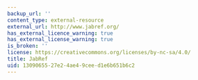 ```yaml
---
backup_url: ''
content_type: external-resource
external_url: http://www.jabref.org/
has_external_licence_warning: true
has_external_license_warning: true
is_broken: ''
license: https://creativecommons.org/licenses/by-nc-sa/4.0/
title: JabRef
uid: 13090655-27e2-4ae4-9cee-d1e6b651b6c2
---
```


